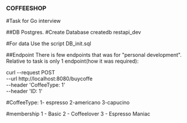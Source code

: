 ### COFFEESHOP

#Task for Go interview

##DB
Postgres.
#Create Database
createdb restapi_dev

#For data
Use the script DB_init.sql

##Endpoint
There is few endpoints that was for "personal development". 
Relative to task is only 1 endpoint(how it was required): 

curl --request POST \
  --url http://localhost:8080/buycoffe \
  --header 'CoffeeType: 1' \
  --header 'ID: 1'

#CoffeeType:
1- espresso
2-americano
3-capucino

#membership
1 - Basic
2 - Coffeelover
3 - Espresso Maniac
